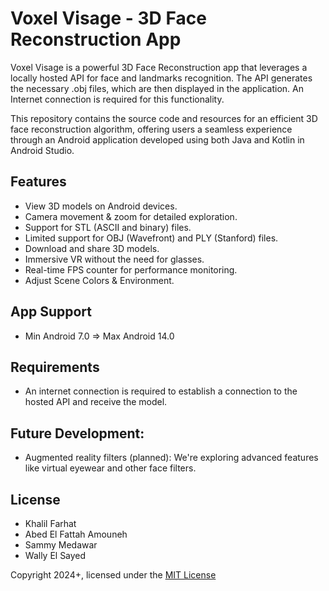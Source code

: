 # Voxel Visage - 3D Face Reconstruction App

Voxel Visage is a powerful 3D Face Reconstruction app that leverages a locally hosted API for face and landmarks recognition. The API generates the necessary .obj files, which are then displayed in the application. An Internet connection is required for this functionality.

This repository contains the source code and resources for an efficient 3D face reconstruction algorithm, offering users a seamless experience through an Android application developed using both Java and Kotlin in Android Studio.

## Features

- View 3D models on Android devices.
- Camera movement & zoom for detailed exploration. 
- Support for STL (ASCII and binary) files.
- Limited support for OBJ (Wavefront) and PLY (Stanford) files.
- Download and share 3D models.
- Immersive VR without the need for glasses.
- Real-time FPS counter for performance monitoring.
- Adjust Scene Colors & Environment.
  
## App Support

- Min Android 7.0 => Max Android 14.0

## Requirements

- An internet connection is required to establish a connection to the hosted API and receive the model.

## Future Development:

- Augmented reality filters (planned): We're exploring advanced features like virtual eyewear and other face filters.
  
## License

- Khalil Farhat
- Abed El Fattah Amouneh
- Sammy Medawar
- Wally El Sayed

Copyright 2024+, licensed under the [MIT License](https://opensource.org/licenses/MIT)
